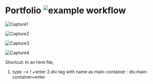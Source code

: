# Portfolio ![example workflow](https://img.shields.io/badge/Front%20End-HTML%2CCSS%2C%20JV-success)

![Capture1](https://user-images.githubusercontent.com/96413187/191270666-ac9315d7-0035-4614-966e-e2befab14c71.PNG)

![Capture2](https://user-images.githubusercontent.com/96413187/191270706-f3ed1be3-3213-446c-b9a6-9f5219997985.PNG)

![Capture3](https://user-images.githubusercontent.com/96413187/191270731-f0e2efe1-cbfa-4eeb-a1ea-574d77aee5e3.PNG)

![Capture4](https://user-images.githubusercontent.com/96413187/192129545-c4950628-3075-41c2-9a11-5fe6051032aa.PNG)

Shortcut:
In an html file,
1. type --> ! +enter
2.div tag with name as main-container  : div.main-container+enter
